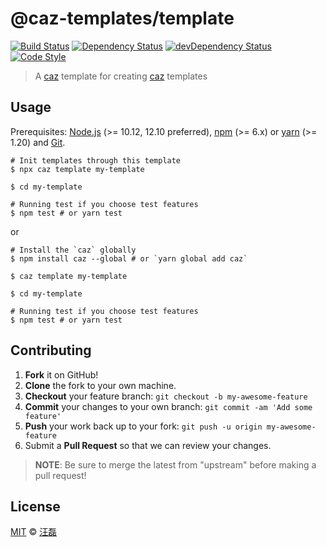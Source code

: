 # @caz-templates/template

[![Build Status][travis-img]][travis-url]
[![Dependency Status][dependency-img]][dependency-url]
[![devDependency Status][devdependency-img]][devdependency-url]
[![Code Style][style-img]][style-url]

> A [caz](https://github.com/zce/caz) template for creating [caz](https://github.com/zce/caz) templates

## Usage

Prerequisites: [Node.js](https://nodejs.org) (>= 10.12, 12.10 preferred), [npm](https://www.npmjs.com) (>= 6.x) or [yarn](https://yarnpkg.com) (>= 1.20) and [Git](https://git-scm.com).

```shell
# Init templates through this template
$ npx caz template my-template

$ cd my-template

# Running test if you choose test features
$ npm test # or yarn test
```

or

```shell
# Install the `caz` globally
$ npm install caz --global # or `yarn global add caz`

$ caz template my-template

$ cd my-template

# Running test if you choose test features
$ npm test # or yarn test
```

## Contributing

1. **Fork** it on GitHub!
2. **Clone** the fork to your own machine.
3. **Checkout** your feature branch: `git checkout -b my-awesome-feature`
4. **Commit** your changes to your own branch: `git commit -am 'Add some feature'`
5. **Push** your work back up to your fork: `git push -u origin my-awesome-feature`
6. Submit a **Pull Request** so that we can review your changes.

> **NOTE**: Be sure to merge the latest from "upstream" before making a pull request!

## License

[MIT](LICENSE) &copy; [汪磊](https://zce.me)



[travis-img]: https://img.shields.io/travis/caz-templates/template.svg
[travis-url]: https://travis-ci.org/caz-templates/template
[dependency-img]: https://img.shields.io/david/caz-templates/template.svg
[dependency-url]: https://david-dm.org/caz-templates/template
[devdependency-img]: https://img.shields.io/david/dev/caz-templates/template.svg
[devdependency-url]: https://david-dm.org/caz-templates/template?type=dev
[style-img]: https://img.shields.io/badge/code_style-standard-brightgreen.svg
[style-url]: https://standardjs.com
